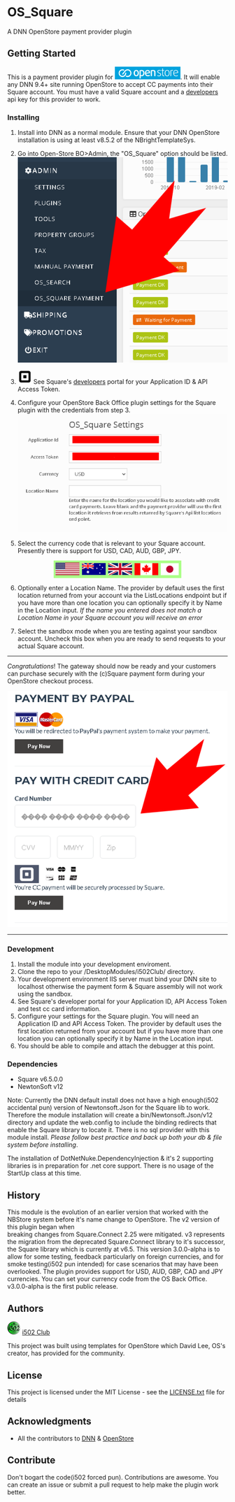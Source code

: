 # OS_Square
A DNN OpenStore payment provider plugin

## Getting Started
This is a payment provider plugin for [![OpenStore Ecommerce](assets/images/os_logo_150X29.png)](https://www.openstore-ecommerce.com/en-gb/OpenStore). It will enable any 
DNN 9.4+ site running OpenStore to accept CC payments into their Square account.  You must 
have a valid Square account and a [developers](https://developer.squareup.com/) 
api key for this provider to work.  



### Installing
1. Install into DNN as a normal module.  Ensure that your DNN OpenStore installation is using 
   at least v8.5.2 of the NBrightTemplateSys.



2. Go into Open-Store BO>Admin, the "OS_Square" option should be listed.
![OpenStore Back Office Admin Panel](assets/images/plugin_installed.png)



3. ![Square logo](assets/images/square-logo.png)  See Square's [developers](https://developer.squareup.com/) portal for your Application ID & API Access Token.



4. Configure your OpenStore Back Office plugin settings for the Square plugin with the credentials from step 3. 
![OS_Square Plugin Settings](assets/images/settings.png)



5. Select the currency code that is relevant to your Square account.  Presently there is 
support for USD, CAD, AUD, GBP, JPY.
<img class style="display:block;margin:auto auto" src="assets/images/flags_292X40.png">



6. Optionally enter a Location Name.  The provider by default uses the first location 
returned from your account via the ListLocations endpoint but if you have more than one 
location you can optionally specify it by Name in the Location input.  *If the name 
you entered does not match a Location Name in your Square account you will receive an 
error*


7. Select the sandbox mode when you are testing against your sandbox account.  Uncheck this 
box when you are ready to send requests to your actual Square account.

---

*Congratulations*! The gateway should now be ready and your customers can purchase securely with the (c)Square 
payment form during your OpenStore checkout process.

![Square payment form](assets/images/cc_form.png)

---

### Development
 1. Install the module into your development enviroment.
 2. Clone the repo to your /DesktopModules/i502Club/ directory.
 2. Your development environment IIS server must bind your DNN site to localhost 
	otherwise the payment form & Square assembly will not work using the sandbox.  
 3. See Square's developer portal for your Application ID, API Access Token and test cc card information.
 4. Configure your settings for the Square plugin.  You will need an Application ID and API Access Token.
	The provider by default uses the first location returned from your account but if you have more 
	than one location you can optionally specify it by Name in the Location input.
 5. You should be able to compile and attach the debugger at this point.


### Dependencies

 * Square v6.5.0.0
 * NewtonSoft v12 
 
 Note: Currently the DNN default install does not have a high enough(i502 accidental pun)
 version of Newtonsoft.Json for the Square lib to work. Therefore the module installation 
 will create a bin/Newtonsoft.Json/v12 directory and update the web.config to include 
 the binding redirects that enable the Square library to locate it. There is no sql 
 provider with this module install. *Please follow best practice and back up both 
 your db &  file system before installing*.

The installation of DotNetNuke.DependencyInjection & it's 2 supporting 
libraries is in preparation for .net core support.  There is no usage of the 
StartUp class at this time.

## History
This module is the evolution of an earlier version that worked with the NBStore system 
before it's name change to OpenStore. The v2 version of this plugin began when  
breaking changes from Square.Connect 2.25 were mitigated. v3 represents the migration 
from the deprecated Square.Connect library to it's successor,  the Square library 
which is currently at v6.5. This version 3.0.0-alpha is to allow for some testing, 
feedback particularly on foreign currencies, and for smoke testing(i502 pun intended) for 
case scenarios that may have been overlooked.  The plugin provides support for 
USD, AUD, GBP, CAD and JPY currencies.  You can set your currency code from the 
OS Back Office.  v3.0.0-alpha is the first public release.


## Authors
[![OpenStore Ecommerce](assets/images/icon_extension.png)](https://www.i502.club) [i502 Club](https://www.i502.club)

This project was built using templates for OpenStore which David Lee, OS's creator, has provided for the community.

## License
This project is licensed under the MIT License - see the [LICENSE.txt](LICENSE.txt) file for details

## Acknowledgments
* All the contributors to [DNN](https://github.com/dnnsoftware/Dnn.Platform) & [OpenStore]( https://github.com/openstore-ecommerce/OpenStore) 

## Contribute
 Don't bogart the code(i502 forced pun). Contributions are awesome.  You can create an issue or submit a pull request
 to help make the plugin work better.